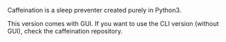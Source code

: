 Caffeination is a sleep preventer created purely in Python3.

This version comes with GUI. 
If you want to use the CLI version (without GUI), check the caffeination repository.
